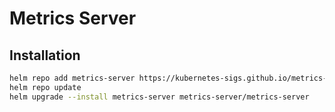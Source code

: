 # Metrics Server

## Installation

```sh
helm repo add metrics-server https://kubernetes-sigs.github.io/metrics-server/
helm repo update
helm upgrade --install metrics-server metrics-server/metrics-server
```
